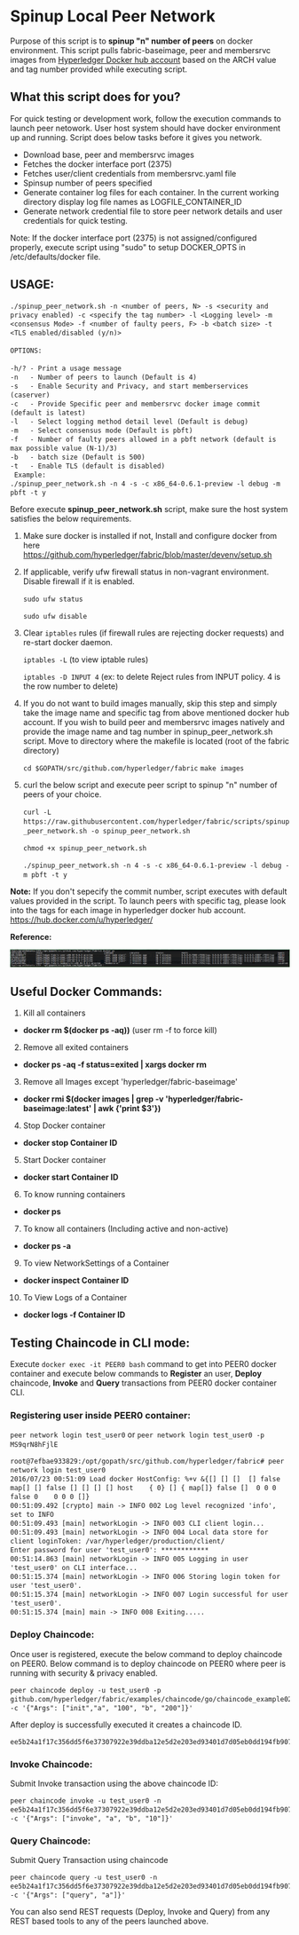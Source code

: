 # Spinup Local Peer Network
Purpose of this script is to **spinup "n" number of peers** on docker environment. This script pulls fabric-baseimage, peer and membersrvc images from [Hyperledger Docker hub account](https://hub.docker.com/u/hyperledger/) based on the ARCH value and tag number provided while executing script.

## What this script does for you?

For quick testing or development work, follow the execution commands to launch peer netowork. User host system should have docker environment up and running. Script does below tasks before it gives you network.

   * Download base, peer and membersrvc images
   * Fetches the docker interface port (2375)
   * Fetches user/client credentials from membersrvc.yaml file
   * Spinsup number of peers specified
   * Generate container log files for each container. In the current working directory display log file names as LOGFILE_CONTAINER_ID
   * Generate network credential file to store peer network details and user credentials for quick testing.

Note: If the docker interface port (2375) is not assigned/configured properly, execute script using "sudo" to setup DOCKER_OPTS in /etc/defaults/docker file.

## USAGE:

```
./spinup_peer_network.sh -n <number of peers, N> -s <security and privacy enabled) -c <specify the tag number> -l <Logging level> -m <consensus Mode> -f <number of faulty peers, F> -b <batch size> -t <TLS enabled/disabled (y/n)>

OPTIONS:

-h/? - Print a usage message
-n   - Number of peers to launch (Default is 4)
-s   - Enable Security and Privacy, and start memberservices (caserver)
-c   - Provide Specific peer and membersrvc docker image commit (default is latest)
-l   - Select logging method detail level (Default is debug)
-m   - Select consensus mode (Default is pbft)
-f   - Number of faulty peers allowed in a pbft network (default is max possible value (N-1)/3)
-b   - batch size (Default is 500)
-t   - Enable TLS (default is disabled)
 Example: 
./spinup_peer_network.sh -n 4 -s -c x86_64-0.6.1-preview -l debug -m pbft -t y
```

Before execute **spinup_peer_network.sh** script, make sure the host system satisfies the below requirements.

1. Make sure docker is installed if not, Install and configure docker from here https://github.com/hyperledger/fabric/blob/master/devenv/setup.sh

2. If applicable, verify ufw firewall status in non-vagrant environment. Disable firewall if it is enabled.

   `sudo ufw status`
  
   `sudo ufw disable`
  
3. Clear `iptables` rules (if firewall rules are rejecting docker requests) and re-start docker daemon.

   `iptables -L` (to view iptable rules)
   
   `iptables -D INPUT 4` (ex: to delete Reject rules from INPUT policy. 4 is the row number to delete)
 
4. If you do not want to build images manually, skip this step and simply take the image name and specific tag from above mentioned docker hub account. If you wish to build peer and membersrvc images natively and provide the image name and tag number in spinup_peer_network.sh script. Move to directory where the makefile is located (root of the fabric directory)
   
   `cd $GOPATH/src/github.com/hyperledger/fabric`
   `make images`

5. curl the below script and execute peer script to spinup "n" number of peers of your choice.

   `curl -L https://raw.githubusercontent.com/hyperledger/fabric/scripts/spinup_peer_network.sh -o spinup_peer_network.sh`
   
   `chmod +x spinup_peer_network.sh`
   
   `./spinup_peer_network.sh -n 4 -s -c x86_64-0.6.1-preview -l debug -m pbft -t y`

**Note:** If you don't sepecify the commit number, script executes with default values provided in the script. To launch peers with specific tag, please look into the tags for each image in hyperledger docker hub account. https://hub.docker.com/u/hyperledger/

**Reference:**

![4 peer network](peers.PNG)

## Useful Docker Commands:

1. Kill all containers
  - **docker rm $(docker ps -aq))** (user rm -f to force kill)
2. Remove all exited containers
  - **docker ps -aq -f status=exited | xargs docker rm**
3. Remove all Images except 'hyperledger/fabric-baseimage'
  - **docker rmi $(docker images | grep -v 'hyperledger/fabric-baseimage:latest' | awk {'print $3'})**
4. Stop Docker container
  - **docker stop Container ID**
5. Start Docker container
  - **docker start Container ID**
6. To know running containers
  - **docker ps**
7. To know all containers (Including active and non-active)
  - **docker ps -a**
9. To view NetworkSettings of a Container
  - **docker inspect Container ID**
10. To View Logs of a Container
  - **docker logs -f Container ID**

## Testing Chaincode in CLI mode:

Execute `docker exec -it PEER0 bash` command to get into PEER0 docker container and execute below commands to **Register** an user, **Deploy** chaincode, **Invoke** and **Query** transactions from PEER0 docker container CLI.

### Registering user inside PEER0 container:

`peer network login test_user0` or `peer network login test_user0 -p MS9qrN8hFjlE`

```
root@7efbae933829:/opt/gopath/src/github.com/hyperledger/fabric# peer network login test_user0
2016/07/23 00:51:09 Load docker HostConfig: %+v &{[] [] []  [] false map[] [] false [] [] [] [] host    { 0} [] { map[]} false []  0 0 0 false 0    0 0 0 []}
00:51:09.492 [crypto] main -> INFO 002 Log level recognized 'info', set to INFO
00:51:09.493 [main] networkLogin -> INFO 003 CLI client login...
00:51:09.493 [main] networkLogin -> INFO 004 Local data store for client loginToken: /var/hyperledger/production/client/
Enter password for user 'test_user0': ************
00:51:14.863 [main] networkLogin -> INFO 005 Logging in user 'test_user0' on CLI interface...
00:51:15.374 [main] networkLogin -> INFO 006 Storing login token for user 'test_user0'.
00:51:15.374 [main] networkLogin -> INFO 007 Login successful for user 'test_user0'.
00:51:15.374 [main] main -> INFO 008 Exiting.....
```

### Deploy Chaincode:

Once user is registered, execute the below command to deploy chaincode on PEER0. Below command is to deploy chaincode on PEER0 where peer is running with security & privacy enabled.

```
peer chaincode deploy -u test_user0 -p github.com/hyperledger/fabric/examples/chaincode/go/chaincode_example02 -c '{"Args": ["init","a", "100", "b", "200"]}'
```
After deploy is successfully executed it creates a chaincode ID.
```
ee5b24a1f17c356dd5f6e37307922e39ddba12e5d2e203ed93401d7d05eb0dd194fb9070549c5dc31eb63f4e654dbd5a1d86cbb30c48e3ab1812590cd0f78539
```
### Invoke Chaincode:

Submit Invoke transaction using the above chaincode ID:

```
peer chaincode invoke -u test_user0 -n ee5b24a1f17c356dd5f6e37307922e39ddba12e5d2e203ed93401d7d05eb0dd194fb9070549c5dc31eb63f4e654dbd5a1d86cbb30c48e3ab1812590cd0f78539 -c '{"Args": ["invoke", "a", "b", "10"]}'
```
### Query Chaincode:

Submit Query Transaction using chaincode

```
peer chaincode query -u test_user0 -n ee5b24a1f17c356dd5f6e37307922e39ddba12e5d2e203ed93401d7d05eb0dd194fb9070549c5dc31eb63f4e654dbd5a1d86cbb30c48e3ab1812590cd0f78539 -c '{"Args": ["query", "a"]}'
```

You can also send REST requests (Deploy, Invoke and Query) from any REST based tools to any of the peers launched above.
